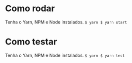 # Como rodar
Tenha o Yarn, NPM e Node instalados.
`
$ yarn
$ yarn start
`

# Como testar
Tenha o Yarn, NPM e Node instalados.
`
$ yarn
$ yarn test
`
